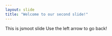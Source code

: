 ```yaml
---
layout: slide
title: "Welcome to our second slide!"
---
```

This is jsmoot slide
Use the left arrow to go back!